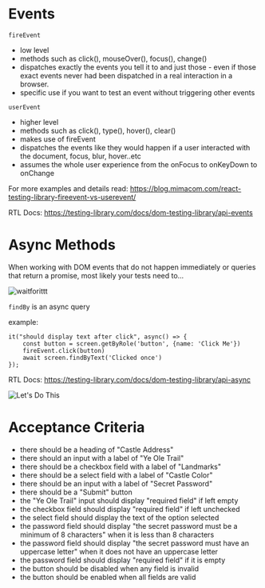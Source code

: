 # Events

`fireEvent`

- low level
- methods such as click(), mouseOver(), focus(), change()
- dispatches exactly the events you tell it to and just those - even if those exact events never had been dispatched in a real interaction in a browser.
- specific use if you want to test an event without triggering other events

`userEvent`

- higher level
- methods such as click(), type(), hover(), clear()
- makes use of fireEvent
- dispatches the events like they would happen if a user interacted with the document, focus, blur, hover..etc
- assumes the whole user experience from the onFocus to onKeyDown to onChange

For more examples and details read: https://blog.mimacom.com/react-testing-library-fireevent-vs-userevent/

RTL Docs: https://testing-library.com/docs/dom-testing-library/api-events

# Async Methods

When working with DOM events that do not happen immediately or queries that return a promise, most likely your tests need to...

![waitforittt](https://c.tenor.com/-kVddMMzOU4AAAAM/psych-shawn.gif)

`findBy` is an async query

example:

```
it("should display text after click", async() => {
    const button = screen.getByRole('button', {name: 'Click Me'})
    fireEvent.click(button)
    await screen.findByText('Clicked once')
});
```

RTL Docs: https://testing-library.com/docs/dom-testing-library/api-async

![Let's Do This](https://media0.giphy.com/media/BpGWitbFZflfSUYuZ9/giphy.gif)

# Acceptance Criteria

- there should be a heading of "Castle Address"
- there should an input with a label of "Ye Ole Trail"
- there should be a checkbox field with a label of "Landmarks"
- there should be a select field with a label of "Castle Color"
- there should be an input with a label of "Secret Password"
- there should be a "Submit" button
- the "Ye Ole Trail" input should display "required field" if left empty
- the checkbox field should display "required field" if left unchecked
- the select field should display the text of the option selected
- the password field should display "the secret password must be a minimum of 8 characters" when it is less than 8 characters
- the password field should display "the secret password must have an uppercase letter" when it does not have an uppercase letter
- the password field should display "required field" if it is empty
- the button should be disabled when any field is invalid
- the button should be enabled when all fields are valid
